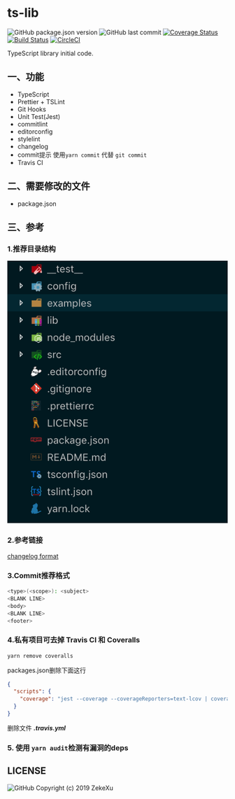 # ts-lib

![GitHub package.json version](https://img.shields.io/github/package-json/v/zekexu/ts-lib.svg)
![GitHub last commit](https://img.shields.io/github/last-commit/zekexu/ts-lib.svg)
[![Coverage Status](https://coveralls.io/repos/github/ZekeXu/ts-lib/badge.svg?branch=master)](https://coveralls.io/github/ZekeXu/ts-lib?branch=master)
[![Build Status](https://travis-ci.org/ZekeXu/ts-lib.svg?branch=master)](https://travis-ci.org/ZekeXu/ts-lib)
[![CircleCI](https://circleci.com/gh/ZekeXu/ts-lib/tree/master.svg?style=svg)](https://circleci.com/gh/ZekeXu/ts-lib/tree/master)

TypeScript library initial code.

## 一、功能

- TypeScript
- Prettier + TSLint
- Git Hooks
- Unit Test(Jest)
- commitlint
- editorconfig
- stylelint
- changelog
- commit提示 使用```yarn commit``` 代替 ```git commit```
- Travis CI

## 二、需要修改的文件

- package.json

## 三、参考

### 1.推荐目录结构

![Folder](folder_demo.png)

### 2.参考链接

[changelog format](https://github.com/conventional-changelog/conventional-changelog-config-spec/blob/master/versions/2.0.0/README.md)

### 3.Commit推荐格式

```bash
<type>(<scope>): <subject>
<BLANK LINE>
<body>
<BLANK LINE>
<footer>
```

### 4.私有项目可去掉 Travis CI 和 Coveralls

```bash
yarn remove coveralls
```

packages.json删除下面这行

```json
{
  "scripts": {
    "coverage": "jest --coverage --coverageReporters=text-lcov | coveralls"
  }
}
```

删除文件 ___.travis.yml___

### 5. 使用 ```yarn audit```检测有漏洞的deps

## LICENSE

![GitHub](https://img.shields.io/github/license/zekexu/ts-lib.svg)
Copyright (c) 2019 ZekeXu
